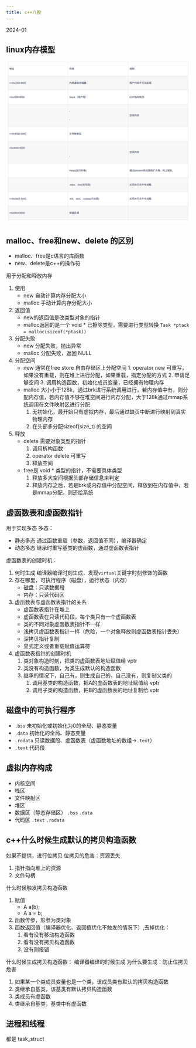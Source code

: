 ```yaml
---
title: c++八股 
---
```

2024-01

## linux内存模型
![](./images/1706172297489.png)




## malloc、free和new、delete 的区别

- malloc、free是c语言的库函数
- new、delete是c\+\+的操作符

用于分配和释放内存

1. 使用
	- new 自动计算内存分配大小
	- malloc 手动计算内存分配大小
2. 返回值
	- new的返回值是改类型对象的指针
	- malloc返回的是一个 void * 已擦除类型，需要进行类型转换
		`Task *ptack = malloc(sizeof(*ptask))`
3. 分配失败
	- new 分配失败，抛出异常
	- malloc 分配失败，返回 NULL
4. 分配空间
	- new 通常在free store 自由存储区上分配空间
			1. operator new 可重写，如果没有重载，则在堆上进行分配，如果重载，指定分配的方式
			2. 申请足够空间
			3. 调用构造函数，初始化成员变量，已经拥有物理内存
	- malloc 大小小于128k，通过brk进行系统调用进行，若内存值中有，则分配内存值，若内存值不够在堆空间进行内存分配，大于128k通过mmap系统调用在文件映射区进行分配
		1. 无初始化，最开始只有虚拟内存，最后通过缺页中断进行映射到真实物理内存
		2. 在头部多分配sizeof(size_t) 的空间
5. 释放
	- delete 需要对象类型的指针
		1. 调用析构函数
		2. operator delete 可重写
		3. 释放空间
	- free是 void * 类型的指针，不需要具体类型
		1. 释放多大空间根据头部存储信息来判定
		2. 释放内存之后，若是brk或内存值中分配空间，释放到在内存值中，若是mmap分配，则还给系统







## 虚函数表和虚函数指针
用于实现多态
多态：
- 静态多态
	通过函数重载（参数，返回值不同），编译器确定
- 动态多态
	继承时重写基类的虚函数，通过虚函数表指针

虚函数表的创建时机：
1. 何时生成
	编译器编译时刻生成，发现`virtual`关键字时刻修饰的函数
2. 存在哪里，可执行程序（磁盘），运行状态（内存）
	- 磁盘：只读数据段
	- 内存：只读代码区
3. 虚函数表与虚函数表指针的关系
	- 虚函数表指针在堆上
	- 虚函数表在只读代码段，每个类只有一个虚函数表
	- 类的不同对象虚函数表指针不一样
	- 浅拷贝虚函数表指针一样（危险，一个对象释放则虚函数表指针丢失）
	- 深拷贝指针复制 
	- 显式定义或者重载赋值运算符
4. 虚函数表指针的创建时机
	1. 类对象构造时刻，把类的虚函数表地址赋值给 vptr
	2. 类没有构造函数，为类生成默认的构造函数
	3. 继承的情况下，自己有，则生成自己的，自己没有，则复制父类的
		1. 调用基类的构造函数，把A的虚函数表的地址赋值给 vptr
		2. 调用子类的构造函数，把B的虚函数表的地址复制给 vptr

## 磁盘中的可执行程序

- `.bss` 未初始化或初始化为0的全局、静态变量
- `.data` 初始化的全局、静态变量
- `.rodata` 只读数据段、虚函数表（虚函数地址的数组->`.text`）
- `.text` 代码段


## 虚拟内存构成
- 内核空间
- 栈区
- 文件映射区
- 堆区
- 数据区（静态存储区）  `.bss` `.data`
- 代码区  `.text` `.rodata` 

## c\+\+什么时候生成默认的拷贝构造函数
如果不提供，进行位拷贝
位拷贝的危害：资源丢失
1. 指针指向堆上的资源
2. 文件句柄

什么时候触发拷贝构造函数
1. 赋值
	- A a(b); 
	- A a = b;
2. 函数传参，形参为类对象
3. 函数返回值（编译器优化、返回值优化不触发的情况下）,去掉优化：
	1. 看有没有移动构造函数
	2. 看有没有拷贝构造函数
	3. 没有则报错


什么时候生成拷贝构造函数：
编译器编译的时候生成
为什么要生成：防止位拷贝危害
1. 如果某一个类成员变量也是一个类，该成员类有默认的拷贝构造函数
2. 类继承自基类，该基类有默认拷贝构造函数
3. 类成员有虚函数
4. 类继承自基类，基类中有虚函数






## 进程和线程
都是 task_struct